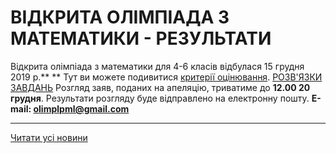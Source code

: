 # ВІДКРИТА ОЛІМПІАДА З МАТЕМАТИКИ - РЕЗУЛЬТАТИ
Відкрита олімпіада з математики для 4-6 класів відбулася 15 грудня 2019 р.**
**
Тут ви можете подивитися [критерії оцінювання](/files/відкрита-олімпіада-з-математики-результати/критерії-оцінювання.pdf).
[РОЗВ'ЯЗКИ ЗАВДАНЬ](/files/відкрита-олімпіада-з-математики-результати/текст-з-розвязками-4-6-класи-2019-20-02.docx)
Розгляд заяв, поданих на апеляцію, триватиме до **12.00 20 грудня**. Результати розгляду буде відправлено на електронну пошту.
**E-mail: [olimplpml@gmail.com](mailto:olimplpml@gmail.com)**
****
[Читати усі новини](/news)


